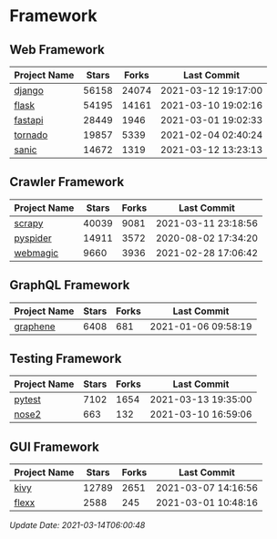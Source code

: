 # Framework

## Web Framework
| Project Name | Stars | Forks | Last Commit |
| ------------ | ----- | ----- | ----------- |
| [django](https://github.com/django/django) | 56158 | 24074 | 2021-03-12 19:17:00 |
| [flask](https://github.com/pallets/flask) | 54195 | 14161 | 2021-03-10 19:02:16 |
| [fastapi](https://github.com/tiangolo/fastapi) | 28449 | 1946 | 2021-03-01 19:02:33 |
| [tornado](https://github.com/tornadoweb/tornado) | 19857 | 5339 | 2021-02-04 02:40:24 |
| [sanic](https://github.com/sanic-org/sanic) | 14672 | 1319 | 2021-03-12 13:23:13 |

## Crawler Framework
| Project Name | Stars | Forks | Last Commit |
| ------------ | ----- | ----- | ----------- |
| [scrapy](https://github.com/scrapy/scrapy) | 40039 | 9081 | 2021-03-11 23:18:56 |
| [pyspider](https://github.com/binux/pyspider) | 14911 | 3572 | 2020-08-02 17:34:20 |
| [webmagic](https://github.com/code4craft/webmagic) | 9660 | 3936 | 2021-02-28 17:06:42 |

## GraphQL Framework
| Project Name | Stars | Forks | Last Commit |
| ------------ | ----- | ----- | ----------- |
| [graphene](https://github.com/graphql-python/graphene) | 6408 | 681 | 2021-01-06 09:58:19 |

## Testing Framework
| Project Name | Stars | Forks | Last Commit |
| ------------ | ----- | ----- | ----------- |
| [pytest](https://github.com/pytest-dev/pytest) | 7102 | 1654 | 2021-03-13 19:35:00 |
| [nose2](https://github.com/nose-devs/nose2) | 663 | 132 | 2021-03-10 16:59:06 |

## GUI Framework
| Project Name | Stars | Forks | Last Commit |
| ------------ | ----- | ----- | ----------- |
| [kivy](https://github.com/kivy/kivy) | 12789 | 2651 | 2021-03-07 14:16:56 |
| [flexx](https://github.com/flexxui/flexx) | 2588 | 245 | 2021-03-01 10:48:16 |

*Update Date: 2021-03-14T06:00:48*